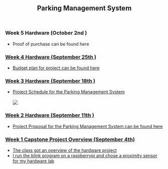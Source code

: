 <ARTICLE ID="Article_1">
 <HEADER ID="Header_Article_1">
  <H2>Parking Management System</H2>
 </HEADER>
 
 <SECTION ID="Section_5">
  <H3>Week 5 Hardware (October 2nd )</H3>
  <p>
   <ul>
    <li>Proof of purchase can be found here <a href="https://github.com/davista123/ParkingManagementSystem/blob/master/documentation/Proofofpurchase.pdf"/></li>	    
   </ul>
  </p>
 </SECTION>
 
 
 <SECTION ID="Section_4">
  <H3>Week 4 Hardware (September 25th )</H3>
  <p>
   <ul>
    <li>Budget plan for project can be found here <a href="https://github.com/davista123/ParkingManagementSystem/master/documentation/PartsForParkingManagementSystem.xlsx"/></li>	    
   </ul>
  </p>
 </SECTION>
 
 <SECTION ID="Section_3">
  <H3>Week 3 Hardware (September 18th )</H3>
  <p>
   <ul>
    <li>Project Schedule for the Parking Management System</li>	    
    <br><img src="https://raw.githubusercontent.com/davista123/ParkingManagementSystem/blob/master/documentation/projectschedule.png"> </img></br>
   </ul>
  </p>
 </SECTION>
 
  <SECTION ID="Section_2">
  <H3>Week 2 Hardware (September 11th )</H3>
  <p>
   <ul>
    <li>Project Proposal for the Parking Management System can be found here<a href="https://github.com/davista123/ParkingManagementSystem/blob/master/documentation/ProposalContentDavidUcheRev02-converted.docx"/></li>	    
   </ul>
  </p>
 </SECTION>

 <SECTION ID="Section_1">
  <H3>Week 1 Capstone Project Overview (September 4th)</H3>
  <p>
   <ul>
    <li>The class got an overview of the hardware project</li>	
    <li>I run the blink program on a raspberrypi and chose a proximity sensor for my hardware lab</li>	
   </ul>
  </p>
 </SECTION>




</ARTICLE>
